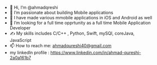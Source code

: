 - 👋 Hi, I’m @ahmadqreshi
- 👀 I’m passionate about building Mobile applications
- 🌱 I have made various mmobile applications in iOS and Android as well
- 💞️ I’m looking for a full time opprtunity as a full time Mobile Application Developer
- ✍️ My skills includes C/C++ , Python, Swift, mySQl, coreJava, JavaScript
- 📫 How to reach me: ahmadqureshi40@gmail.com
- my linkedIn profile : https://www.linkedin.com/in/ahmad-qureshi-2a0a161b7

<!---
ahmadqreshi/ahmadqreshi is a ✨ special ✨ repository because its `README.md` (this file) appears on your GitHub profile.
You can click the Preview link to take a look at your changes.
--->
